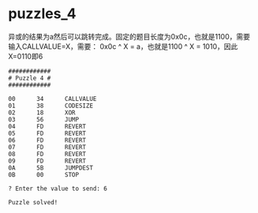 # puzzles_4

异或的结果为a然后可以跳转完成。固定的题目长度为0x0c，也就是1100，需要输入CALLVALUE=X，需要： 0x0c ^ X = a，也就是1100 ^ X = 1010，因此X=0110即6

```
############
# Puzzle 4 #
############

00      34      CALLVALUE
01      38      CODESIZE
02      18      XOR
03      56      JUMP
04      FD      REVERT
05      FD      REVERT
06      FD      REVERT
07      FD      REVERT
08      FD      REVERT
09      FD      REVERT
0A      5B      JUMPDEST
0B      00      STOP

? Enter the value to send: 6

Puzzle solved!
```











































